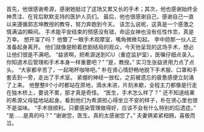 首先，他很感谢希源，感谢她挺过了这场又累又长的手术；其次，他也感谢始终全神贯注、在背后默默支持的医护人员们。
最后，他也很感谢自己，感谢自己一直以来遵循郭志坤教授的教导，努力奔跑到今天。
该怎么说呢，这真是一个感激之情满溢的瞬间。
手术能平安结束的预感没有错，命运女神也没有任性作祟，真是万幸。
想开溜了吗？
他瞥了一眼手术观摩室，嘴角微微勾起。
李中勋那一伙人正准备起身离开。
他们就像是盼着悲剧结局的观众，今天他呈现的这场手术，想必让他们很是不满吧。
“益贤啊，把希源送到ICU（重症监护室），医嘱仔细点录入。你知道术后管理和手术本身一样重要吧？”
“是，教授。”
实习生张益贤用力点了点头。
“大家都辛苦了，一起喝杯咖啡吧。”
朴在贤心情舒畅地脱下手术服、口罩和手套丢到一旁，走出了手术室。
紧绷的神经一放松，之前被遗忘的疲惫感便立刻涌了上来。
他整整8个小时都站在原地，滴水未进，片刻未歇，全程主刀都像是行走在独木桥上，要说不累，那才真是奇怪。
“医生，手术怎么样了？”
还不知道结果的希源父母猛地站起身。看到他们为希源担心得坐立不安的样子，朴在贤心里也很不是滋味。
“手术很顺利。只要感染管理做得好，应该不会有什么特别的后遗症。”
“是……是真的吗？”
“谢谢您，医生。真的太感谢您了。”
夫妻俩紧紧相拥，喜极而泣。